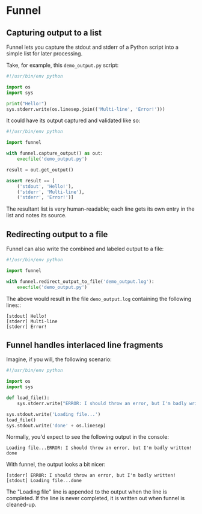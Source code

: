Funnel
======

Capturing output to a list
--------------------------

Funnel lets you capture the stdout and stderr of a Python script into a simple list for later processing.

Take, for example, this `demo_output.py` script:

```python
#!/usr/bin/env python

import os
import sys

print("Hello!")
sys.stderr.write(os.linesep.join(('Multi-line', 'Error!')))
```

It could have its output captured and validated like so:

```python
#!/usr/bin/env python

import funnel

with funnel.capture_output() as out:
    execfile('demo_output.py')

result = out.get_output()

assert result == [
    ('stdout', 'Hello!'),
    ('stderr', 'Multi-line'),
    ('stderr', 'Error!')]
```

The resultant list is very human-readable; each line gets its own entry in the list and notes its source.


Redirecting output to a file
----------------------------

Funnel can also write the combined and labeled output to a file:

```python
#!/usr/bin/env python

import funnel

with funnel.redirect_output_to_file('demo_output.log'):
    execfile('demo_output.py')
```

The above would result in the file `demo_output.log` containing the following lines::

    [stdout] Hello!
    [stderr] Multi-line
    [stderr] Error!


Funnel handles interlaced line fragments
----------------------------------------

Imagine, if you will, the following scenario:

```python
#!/usr/bin/env python

import os
import sys

def load_file():
    sys.stderr.write("ERROR: I should throw an error, but I'm badly written!" + os.linesep)

sys.stdout.write('Loading file...')
load_file()
sys.stdout.write('done' + os.linesep)
```

Normally, you'd expect to see the following output in the console:

    Loading file...ERROR: I should throw an error, but I'm badly written!
    done

With funnel, the output looks a bit nicer:

    [stderr] ERROR: I should throw an error, but I'm badly written!
    [stdout] Loading file...done

The "Loading file" line is appended to the output when the line is completed. If the line is never completed, it is written out when funnel is cleaned-up.
